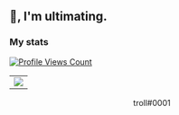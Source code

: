 <h2>👋, I'm ultimating.</h2>

<h3>My stats</h3>
<a href="https://github.com/loud1337">
  <p>
    <img src="https://komarev.com/ghpvc/?username=ultimating" alt="Profile Views Count">
  </p>
</a>
<p>
<table>
  <tr>
    <td style="padding=0;width=50%;">
      <img src="https://github-readme-stats.vercel.app/api/?username=ultimating&title_color=4F8CC9&text_color=9f9f9f&show_icons=true&bg_color=00000000&hide_border=true&icon_color=4F8CC9&hide_title=true&count_private=true" />
    </td>
  </tr>
</table>
</p>


<p align="center">
   troll#0001
</p>
